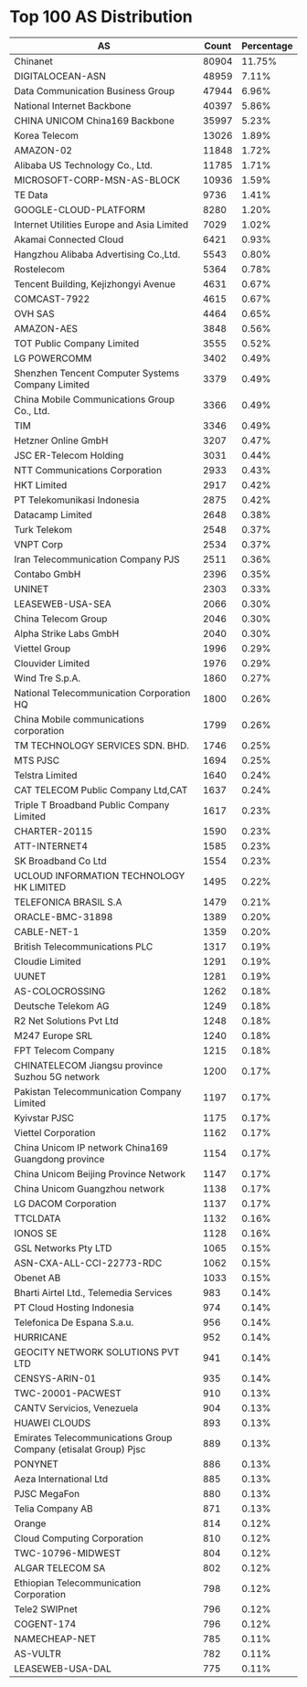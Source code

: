 # Top 100 AS Distribution
| AS | Count | Percentage |
|----|----|----|
| Chinanet | 80904 | 11.75% |
| DIGITALOCEAN-ASN | 48959 | 7.11% |
| Data Communication Business Group | 47944 | 6.96% |
| National Internet Backbone | 40397 | 5.86% |
| CHINA UNICOM China169 Backbone | 35997 | 5.23% |
| Korea Telecom | 13026 | 1.89% |
| AMAZON-02 | 11848 | 1.72% |
| Alibaba US Technology Co., Ltd. | 11785 | 1.71% |
| MICROSOFT-CORP-MSN-AS-BLOCK | 10936 | 1.59% |
| TE Data | 9736 | 1.41% |
| GOOGLE-CLOUD-PLATFORM | 8280 | 1.20% |
| Internet Utilities Europe and Asia Limited | 7029 | 1.02% |
| Akamai Connected Cloud | 6421 | 0.93% |
| Hangzhou Alibaba Advertising Co.,Ltd. | 5543 | 0.80% |
| Rostelecom | 5364 | 0.78% |
| Tencent Building, Kejizhongyi Avenue | 4631 | 0.67% |
| COMCAST-7922 | 4615 | 0.67% |
| OVH SAS | 4464 | 0.65% |
| AMAZON-AES | 3848 | 0.56% |
| TOT Public Company Limited | 3555 | 0.52% |
| LG POWERCOMM | 3402 | 0.49% |
| Shenzhen Tencent Computer Systems Company Limited | 3379 | 0.49% |
| China Mobile Communications Group Co., Ltd. | 3366 | 0.49% |
| TIM | 3346 | 0.49% |
| Hetzner Online GmbH | 3207 | 0.47% |
| JSC ER-Telecom Holding | 3031 | 0.44% |
| NTT Communications Corporation | 2933 | 0.43% |
| HKT Limited | 2917 | 0.42% |
| PT Telekomunikasi Indonesia | 2875 | 0.42% |
| Datacamp Limited | 2648 | 0.38% |
| Turk Telekom | 2548 | 0.37% |
| VNPT Corp | 2534 | 0.37% |
| Iran Telecommunication Company PJS | 2511 | 0.36% |
| Contabo GmbH | 2396 | 0.35% |
| UNINET | 2303 | 0.33% |
| LEASEWEB-USA-SEA | 2066 | 0.30% |
| China Telecom Group | 2046 | 0.30% |
| Alpha Strike Labs GmbH | 2040 | 0.30% |
| Viettel Group | 1996 | 0.29% |
| Clouvider Limited | 1976 | 0.29% |
| Wind Tre S.p.A. | 1860 | 0.27% |
| National Telecommunication Corporation HQ | 1800 | 0.26% |
| China Mobile communications corporation | 1799 | 0.26% |
| TM TECHNOLOGY SERVICES SDN. BHD. | 1746 | 0.25% |
| MTS PJSC | 1694 | 0.25% |
| Telstra Limited | 1640 | 0.24% |
| CAT TELECOM Public Company Ltd,CAT | 1637 | 0.24% |
| Triple T Broadband Public Company Limited | 1617 | 0.23% |
| CHARTER-20115 | 1590 | 0.23% |
| ATT-INTERNET4 | 1585 | 0.23% |
| SK Broadband Co Ltd | 1554 | 0.23% |
| UCLOUD INFORMATION TECHNOLOGY HK LIMITED | 1495 | 0.22% |
| TELEFONICA BRASIL S.A | 1479 | 0.21% |
| ORACLE-BMC-31898 | 1389 | 0.20% |
| CABLE-NET-1 | 1359 | 0.20% |
| British Telecommunications PLC | 1317 | 0.19% |
| Cloudie Limited | 1291 | 0.19% |
| UUNET | 1281 | 0.19% |
| AS-COLOCROSSING | 1262 | 0.18% |
| Deutsche Telekom AG | 1249 | 0.18% |
| R2 Net Solutions Pvt Ltd | 1248 | 0.18% |
| M247 Europe SRL | 1240 | 0.18% |
| FPT Telecom Company | 1215 | 0.18% |
| CHINATELECOM Jiangsu province Suzhou 5G network | 1200 | 0.17% |
| Pakistan Telecommunication Company Limited | 1197 | 0.17% |
| Kyivstar PJSC | 1175 | 0.17% |
| Viettel Corporation | 1162 | 0.17% |
| China Unicom IP network China169 Guangdong province | 1154 | 0.17% |
| China Unicom Beijing Province Network | 1147 | 0.17% |
| China Unicom Guangzhou network | 1138 | 0.17% |
| LG DACOM Corporation | 1137 | 0.17% |
| TTCLDATA | 1132 | 0.16% |
| IONOS SE | 1128 | 0.16% |
| GSL Networks Pty LTD | 1065 | 0.15% |
| ASN-CXA-ALL-CCI-22773-RDC | 1062 | 0.15% |
| Obenet AB | 1033 | 0.15% |
| Bharti Airtel Ltd., Telemedia Services | 983 | 0.14% |
| PT Cloud Hosting Indonesia | 974 | 0.14% |
| Telefonica De Espana S.a.u. | 956 | 0.14% |
| HURRICANE | 952 | 0.14% |
| GEOCITY NETWORK SOLUTIONS PVT LTD | 941 | 0.14% |
| CENSYS-ARIN-01 | 935 | 0.14% |
| TWC-20001-PACWEST | 910 | 0.13% |
| CANTV Servicios, Venezuela | 904 | 0.13% |
| HUAWEI CLOUDS | 893 | 0.13% |
| Emirates Telecommunications Group Company (etisalat Group) Pjsc | 889 | 0.13% |
| PONYNET | 886 | 0.13% |
| Aeza International Ltd | 885 | 0.13% |
| PJSC MegaFon | 880 | 0.13% |
| Telia Company AB | 871 | 0.13% |
| Orange | 814 | 0.12% |
| Cloud Computing Corporation | 810 | 0.12% |
| TWC-10796-MIDWEST | 804 | 0.12% |
| ALGAR TELECOM SA | 802 | 0.12% |
| Ethiopian Telecommunication Corporation | 798 | 0.12% |
| Tele2 SWIPnet | 796 | 0.12% |
| COGENT-174 | 796 | 0.12% |
| NAMECHEAP-NET | 785 | 0.11% |
| AS-VULTR | 782 | 0.11% |
| LEASEWEB-USA-DAL | 775 | 0.11% |
